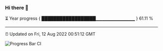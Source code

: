 ### Hi there 👋

⏳ Year progress { ██████████████████▁▁▁▁▁▁▁▁▁▁▁▁ } 61.11 %

---

⏰ Updated on Fri, 12 Aug 2022 00:51:12 GMT

![Progress Bar CI](https://github.com/Shyam-Makwana/GitHub-Actions-Demo/workflows/Progress%20Bar%20CI/badge.svg)
